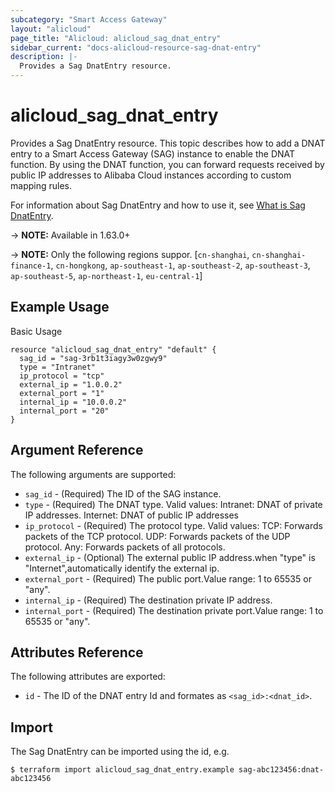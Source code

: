 ```yaml
---
subcategory: "Smart Access Gateway"
layout: "alicloud"
page_title: "Alicloud: alicloud_sag_dnat_entry"
sidebar_current: "docs-alicloud-resource-sag-dnat-entry"
description: |-
  Provides a Sag DnatEntry resource.
---
```


# alicloud\_sag\_dnat_entry

Provides a Sag DnatEntry resource. This topic describes how to add a DNAT entry to a Smart Access Gateway (SAG) instance to enable the DNAT function. By using the DNAT function, you can forward requests received by public IP addresses to Alibaba Cloud instances according to custom mapping rules.

For information about Sag DnatEntry and how to use it, see [What is Sag DnatEntry](https://www.alibabacloud.com/help/doc-detail/124312.htm).

-> **NOTE:** Available in 1.63.0+

-> **NOTE:** Only the following regions suppor. [`cn-shanghai`, `cn-shanghai-finance-1`, `cn-hongkong`, `ap-southeast-1`, `ap-southeast-2`, `ap-southeast-3`, `ap-southeast-5`, `ap-northeast-1`, `eu-central-1`]

## Example Usage

Basic Usage

```
resource "alicloud_sag_dnat_entry" "default" {
  sag_id = "sag-3rb1t3iagy3w0zgwy9"
  type = "Intranet"
  ip_protocol = "tcp"
  external_ip = "1.0.0.2"
  external_port = "1"
  internal_ip = "10.0.0.2"
  internal_port = "20"
}
```
## Argument Reference

The following arguments are supported:

* `sag_id` - (Required) The ID of the SAG instance.
* `type` - (Required) The DNAT type. Valid values: Intranet: DNAT of private IP addresses. Internet: DNAT of public IP addresses
* `ip_protocol` - (Required) The protocol type. Valid values: TCP: Forwards packets of the TCP protocol. UDP: Forwards packets of the UDP protocol. Any: Forwards packets of all protocols.
* `external_ip` - (Optional) The external public IP address.when "type" is "Internet",automatically identify the external ip.
* `external_port` - (Required) The public port.Value range: 1 to 65535 or "any".
* `internal_ip` - (Required) The destination private IP address.
* `internal_port` - (Required) The destination private port.Value range: 1 to 65535 or "any".


## Attributes Reference

The following attributes are exported:

* `id` - The ID of the DNAT entry Id and formates as `<sag_id>:<dnat_id>`.

## Import

The Sag DnatEntry can be imported using the id, e.g.

```
$ terraform import alicloud_sag_dnat_entry.example sag-abc123456:dnat-abc123456
```
